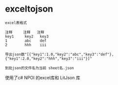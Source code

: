# exceltojson

	excel表格式

	注释     注释	注释
	key1     key2   key3
	1        abc	def
	2        hhh    iii

	导出json数"[{"key1":1.0,"key2":"abc","key3":"def"},{"key1":2.0,"key2":"hhh","key3":"iii"}]"

	到处json的文件名为当前 sheet名.json

使用了c# NPOI 的excel库和 LitJson 库


	
	